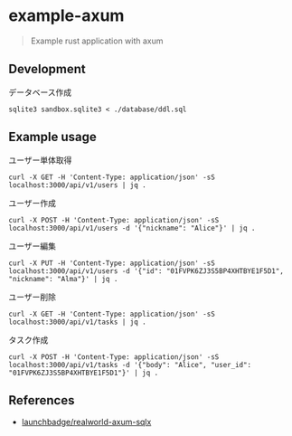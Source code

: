 # example-axum

> Example rust application with axum

## Development

データベース作成

```shell
sqlite3 sandbox.sqlite3 < ./database/ddl.sql
```

## Example usage

ユーザー単体取得

```shell
curl -X GET -H 'Content-Type: application/json' -sS localhost:3000/api/v1/users | jq .
```

ユーザー作成

```shell
curl -X POST -H 'Content-Type: application/json' -sS localhost:3000/api/v1/users -d '{"nickname": "Alice"}' | jq .
```

ユーザー編集

```shell
curl -X PUT -H 'Content-Type: application/json' -sS localhost:3000/api/v1/users -d '{"id": "01FVPK6ZJ3S5BP4XHTBYE1F5D1", "nickname": "Alma"}' | jq .
```

ユーザー削除

```shell
curl -X GET -H 'Content-Type: application/json' -sS localhost:3000/api/v1/tasks | jq .
```

タスク作成

```shell
curl -X POST -H 'Content-Type: application/json' -sS localhost:3000/api/v1/tasks -d '{"body": "Alice", "user_id": "01FVPK6ZJ3S5BP4XHTBYE1F5D1"}' | jq .
```

## References

- [launchbadge/realworld-axum-sqlx](https://github.com/launchbadge/realworld-axum-sqlx)
